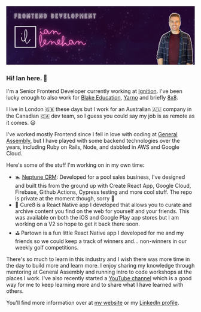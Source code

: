<img src="https://raw.githubusercontent.com/ianlenehan/ianlenehan/master/Github banner.png" alt="banner that says Ian Lenehan - Frontend Developer">

### Hi! Ian here. 👋 
I'm a Senior Frontend Developer currently working at <a href="https://www.ignitionapp.com" target="_blank">Ignition</a>. I've been lucky enough to also work for <a href="https://readingeggs.co.uk/about-blake/" target="_blank">Blake Education</a>, <a href="https://www.yarno.com.au/" target="_blank">Yarno</a> and briefly <a href="https://8x8.com/" target="_blank">8x8</a>.

I live in London 🇬🇧 these days but I work for an Australian 🇦🇺 company in the Canadian 🇨🇦 dev team, so I guess you could say my job is as remote as it comes. 😃

I've worked mostly Frontend since I fell in love with coding at <a href="https://generalassemb.ly/" target="_blank">General Assembly</a>, but I have played with some backend technologies over the years, including Ruby on Rails, Node, and dabbled in AWS and Google Cloud.

Here's some of the stuff I'm working on in my own time:

- 🏊 <a href="https://www.neptunecrm.com" target="_blank">Neptune CRM</a>: Developed for a pool sales business, I've designed and built this from the ground up with Create React App, Google Cloud, Firebase, Github Actions, Cypress testing and more cool stuff. The repo is private at the moment though, sorry 🔐
- 📱 Cure8 is a React Native app I developed that allows you to curate and archive content you find on the web for yourself and your friends. This was available on both the iOS and Google Play app stores but I am working on a V2 so hope to get it back there soon.
- ⛳ Partown is a fun little React Native app I developed for me and my friends so we could keep a track of winners and... non-winners in our weekly golf competitions.

There's so much to learn in this industry and I wish there was more time in the day to build more and learn more. I enjoy sharing my knowledge through mentoring at General Assembly and running intro to code workshops at the places I work. I've also recently started a <a href="https://youtube.com./ianlenehan/" target="_blank">YouTube channel</a> which is a good way for me to keep learning more and to share what I have learned with others.

You'll find more information over at <a href="https://www.ianlenehan.com" target="_blank">my website</a> or my <a href="https://www.linkedin.com/in/ilenehan/" target="_blank">LinkedIn profile</a>.
